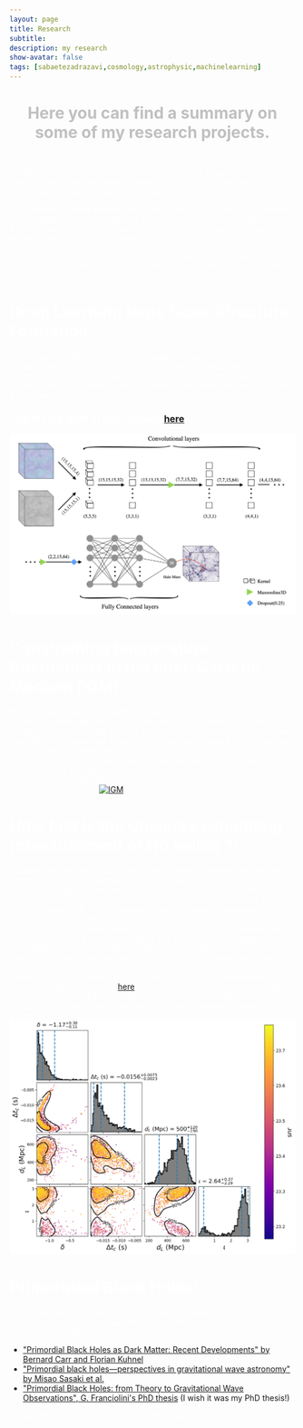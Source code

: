 ```yaml
---
layout: page
title: Research
subtitle: 
description: my research
show-avatar: false
tags: [sabaetezadrazavi,cosmology,astrophysic,machinelearning]
---
```




<style>{color:White;}</style>
 
<style>H1{color:White;}</style>
<style>H2{color:White;}</style>
<style>H3{color:White;}</style>
<style>p{color:White;}</style>


<h1 align="center"> <p style="color:silver;">Here you can find a summary on some of my research projects.</p> </h1>



I mostly do theory, data analysis, and machine learning in cosmology. Still, I would love to dig into actual observations whenever it happens.
Most of the questions that keep me awake at night circle around finding the best cosmological model and theory of gravity.

My research interests include many specific questions, from the evolution and formation of the supermassive black holes to the nature of dark matter and dark energy, large-scale structure formation, and tracing the seed for the structures in the early universe.


Here you will find some of my open-source projects. I will update this list over time. Click on the Images to re-direct to the Git repositories of each of the projects (If they have a public one)!




# Deep Learning large Scale Structure Formation

Can we use complex deep learning mappings to gain physical insight into the super non-linear process of dark matter halo collapse? What will it tell us about the role of the initial condition of the universe in the number density of the halos in the current universe? In this work, we tried to answer these questions.  
### Find the pre-print of this research [here](https://arxiv.org/abs/2112.14743).

[![deep](./img/deep.jpg)](https://github.com/Machine-Learning-in-Structure-formation/NLSFML)





# Constraining temperature fluctuations in the Inter-Galactic Medium (IGM)

When did the Helium in the IGM become Ionized? How long did it last for the universe to reach equilibrium again after this re-ionization phase? What was the distribution of the HeII ionizing sources? Did they all turn on at the same time? We tried capsulated all these crucial questions about the IGM and the quasars (the most probable sources of HeII ionization) into one single question and tried to answer it. How did the temperature of the universe affected by this ionization process? Can we even observe the imprints of ionization on the IGM's temperature? 
Results ar ready and will become publicly available soon.
[![IGM](./img/IGM.png)]()




# How fast is the Universe expanding (measurement of H0 value) ?!

It sounds insane, but this is actually a long-known important question for astronomers and cosmologists. Not only for itself but because it is a question from the fundamental laws of physics! Traditionally there have been two important measurements by the best cosmologists in the world to find the answer. Still, these measurements are in huge disagreement with each other (huge in terms of statistics!)! Something should be really wrong about at least one of them! How can we find which of these measurements is the correct one? A new independent way to measure this expansion rate is needed! 
I'm trying to answer the question of the Universe's expansion rate using the new window opened for us till LIGO by gravitational waves. It's not a new method. For instance, one can find more about the measurement of H0 value via novel methods using gravitational waves by the LIGO/Virgo collaboration [here](https://arxiv.org/pdf/2111.03604.pdf).
What is new is how different assumptions about our universe (different cosmological models) can affect these methods? How robust these measurements with gravitational waves are? It's yet to be found! 
I'll tell more about my results when I know them!!
[![H0](./img/posterior-gw.png)](https://github.com/SabaEtezadRazavi/GWAstro)





# Primoridoal Black Holes!
YES! I love them! But have not done anything original! Yet! So I will just guide to a few of my most favourite review articles about "Primordial Black Holes as a candidate for Dark Matter".

* ["Primordial Black Holes as Dark Matter: Recent Developments" by Bernard Carr and Florian Kuhnel](https://arxiv.org/abs/2006.02838)
* ["Primordial black holes—perspectives in gravitational wave astronomy" by Misao Sasaki et al.](https://inspirehep.net/literature/1648436)
* ["Primordial Black Holes: from Theory to Gravitational Wave Observations", G. Franciolini's PhD thesis](https://arxiv.org/abs/2110.06815) (I wish it was my PhD thesis!)

*"Primordial Black Holes are dark, but their future is bright."* :)




